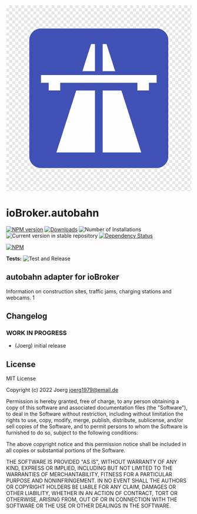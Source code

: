 ![Logo](admin/autobahn.png)
# ioBroker.autobahn

[![NPM version](https://img.shields.io/npm/v/iobroker.autobahn.svg)](https://www.npmjs.com/package/iobroker.autobahn)
[![Downloads](https://img.shields.io/npm/dm/iobroker.autobahn.svg)](https://www.npmjs.com/package/iobroker.autobahn)
![Number of Installations](https://iobroker.live/badges/autobahn-installed.svg)
![Current version in stable repository](https://iobroker.live/badges/autobahn-stable.svg)
[![Dependency Status](https://img.shields.io/david/tigerjoerg/iobroker.autobahn.svg)](https://david-dm.org/tigerjoerg/iobroker.autobahn)

[![NPM](https://nodei.co/npm/iobroker.autobahn.png?downloads=true)](https://nodei.co/npm/iobroker.autobahn/)

**Tests:** ![Test and Release](https://github.com/tigerjoerg/ioBroker.autobahn/workflows/Test%20and%20Release/badge.svg)

## autobahn adapter for ioBroker

Information on construction sites, traffic jams, charging stations and webcams.
1
## Changelog
<!--
    Placeholder for the next version (at the beginning of the line):
    ### **WORK IN PROGRESS**
-->

### **WORK IN PROGRESS**
* (Joerg) initial release

## License
MIT License

Copyright (c) 2022 Joerg <joerg1979@email.de>

Permission is hereby granted, free of charge, to any person obtaining a copy
of this software and associated documentation files (the "Software"), to deal
in the Software without restriction, including without limitation the rights
to use, copy, modify, merge, publish, distribute, sublicense, and/or sell
copies of the Software, and to permit persons to whom the Software is
furnished to do so, subject to the following conditions:

The above copyright notice and this permission notice shall be included in all
copies or substantial portions of the Software.

THE SOFTWARE IS PROVIDED "AS IS", WITHOUT WARRANTY OF ANY KIND, EXPRESS OR
IMPLIED, INCLUDING BUT NOT LIMITED TO THE WARRANTIES OF MERCHANTABILITY,
FITNESS FOR A PARTICULAR PURPOSE AND NONINFRINGEMENT. IN NO EVENT SHALL THE
AUTHORS OR COPYRIGHT HOLDERS BE LIABLE FOR ANY CLAIM, DAMAGES OR OTHER
LIABILITY, WHETHER IN AN ACTION OF CONTRACT, TORT OR OTHERWISE, ARISING FROM,
OUT OF OR IN CONNECTION WITH THE SOFTWARE OR THE USE OR OTHER DEALINGS IN THE
SOFTWARE.